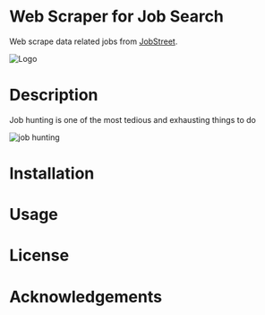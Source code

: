 # Web Scraper for Job Search
Web scrape data related jobs from [JobStreet](https://www.jobstreet.com.sg/).

![Logo](https://i.ytimg.com/vi/l2Sp3MYoccw/maxresdefault.jpg)

# Description
Job hunting is one of the most tedious and exhausting things to do


![job hunting](https://cdn01.vulcanpost.com/wp-uploads/2017/01/job-platforms-FI.png)

# Installation

# Usage

# License

# Acknowledgements
